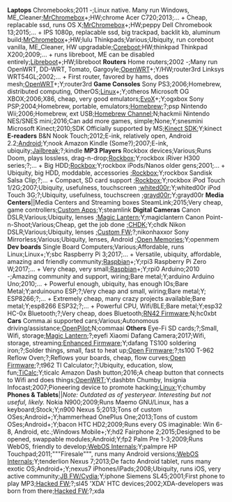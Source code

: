 **Laptops**
Chromebooks;2011 -;Linux native. Many run Windows, ME_Cleaner;[MrChromebox](http://MrChromebox.tech)+;HW;chrome
Acer C720;2013;... + Cheap, replacable ssd, runs OS X;[MrChromebox](http://MrChromebox.tech)+;HW;peppy
Dell Chromebook 13;2015;... + IPS 1080p, replacable ssd, big trackpad, backlit kb, aluminum build;[MrChromebox](http://MrChromebox.tech)+;HW;lulu
Thinkpads;Various;Ubiquity, run coreboot vanilla, ME_Cleaner, HW upgradable;[Coreboot](https://www.coreboot.org/Supported_Motherboards);HW;thinkpad
Thinkpad X200;2009;... + runs libreboot, ME can be disabled entirely;[Libreboot](https://libreboot.org/docs/hcl/x200.html)+;HW;libreboot
**Routers**
Home routers;2002 -;Many run OpenWRT, DD-WRT, Tomato, Gargoyle;[OpenWRT](https://openwrt.org/)+;Y/HW;router3rd
Linksys WRT54GL;2002;... + First router, favored by hams, does mesh;[OpenWRT](https://openwrt.org/)+;Y;router3rd
**Game Consoles**
Sony PS3;2006;Homebrew, distributed computing, OtherOS;[Linux](https://en.wikipedia.org/wiki/OtherOS)+;Y;otheros
Microsoft OG XBOX;2006;X86, cheap, very good emulators;[EvoX](http://www.xbox-hq.com/html/xbox-tutorials-3.html)+;Y;ogxbox
Sony PSP;2004;Homebrew, portable, emulators;[Homebrew](https://en.wikipedia.org/wiki/PlayStation_Portable_homebrew);?;psp
Nintendo Wii;2006;Homebrew, ext USB;[Homebrew Channel](http://wiibrew.org/wiki/Homebrew_Channel);N;hackmii
Nintendo NES/SNES mini;2016;Can add more games, simple;None;Y;snesmini
Microsoft Kinect;2010;SDK Officially supported by MS;[Kinect SDK](https://developer.microsoft.com/en-us/windows/kinect);Y;kinect
**E-readers**
B&N Nook Touch;2012;E-ink, relatively open, Android 2.2;[Android](https://forum.xda-developers.com/nook-touch);Y;nook
Amazon Kindle (Some?);2007;E-ink, ubiquity;[Jailbreak](https://wiki.mobileread.com/wiki/Kindle_Hacks_Information);?;kindle
**MP3 Players**
Rockbox devices;Various;Runs Doom, plays lossless, drag-n-drop;[Rockbox](http://rockbox.org/);Y;rockbox
iRiver H300 series;?;... + Big HDD;[Rockbox](http://rockbox.org/);Y;rockbox
iPods/Nanos older gens;2001;... + Ubiquity, big HDD, moddable, accessories ;[Rockbox](http://rockbox.org/);Y;rockbox
Sandisk Salsa Clip;?;... + Compact, SD card support ;[Rockbox](http://rockbox.org/);Y;rockbox
iPod Touch 1/2G;2007;Ubiquity, usefulness, touchscreen ;[whited00r](http://www.whited00r.com/index?lang=en);Y;whited00r
iPod Touch 3G;?;Ubiquity, usefulness, touchscreen ;[grayd00r](http://www.grayd00r.com);Y;grayd00r
**Media Centers**||Media Centers and Streaming boxes
SteamLink;2015;Very cheap, game controllers;[Custom Apps](https://www.reddit.com/r/Steam_Link/);Y;steamlink
**Digital Cameras**
Canon DSLR;Various;Ubiquity, lenses ;[Magic Lantern](http://www.magiclantern.fm);Y;magiclantern
Canon Point-n-Shoot;Various;Cheap, get the job done ;[CHDK](http://chdk.wikia.com/);Y;chdk
Nikon DSLR;Various;Ubiquity, lenses ;[Custom FW](https://nikonhacker.com/);?;nikonhaxxor
Sony Mirrorless;Various;Ubiquity, lenses, Android ;[Open Memories](https://github.com/ma1co/OpenMemories-Tweak);Y;openmem
**Dev boards**
Single Board Computers;Various;Affordable, runs Linux;Linux+;Y;sbc
Raspberry Pi 3;2017;... + Versatile, ubiquity, affordable, amazing and friendly community;[Raspbian](https://www.raspberrypi.org/downloads/raspbian/)+;Y;rpi3
Raspberry Pi Zero W;2017;... + Very cheap, very small;[Raspbian](https://www.raspberrypi.org/downloads/raspbian/)+;Y;rpi0
Arduino;2010 -;Amazing community and support, wiring;Bare metal;Y;arduino
Arduino Uno;2010;... + Powerful enough, ubiquity, has enough IOs;Bare Metal;Y;arduinouno
ESP;?;Very cheap and small, wiring;Bare metal;Y;
ESP8266;?;... + Extremely cheap, many crazy projects available;Bare metal;Y;esp8266
ESP32;?;... + Powerful CPU, Wifi/BLE;Bare metal;Y;esp32
HC-0x Bluetooth;?;Very cheap, does Bluetooth;[RN42 Firmware](https://www.youtube.com/watch?v=BBqsVKMYz1I);N;hc0xbt
**Cars**
Comma.ai supported cars;Various;Autonomous driving/assistance;[OpenPilot](https://github.com/commaai/openpilot);N;commaai
**Others**
Eye-Fi SD cards;?;Small, Wifi, storage;[Magic Lantern](http://magiclantern.wikia.com/wiki/Eye-Fi);?;eyefi
Xiaomi Dafang Camera;2017;Wifi, storage, streaming;[Enhanced Firmware](https://hackernoon.com/hacking-a-25-iot-camera-to-do-more-than-its-worth-41a8d4dc805c);Y;dafang
TS100 soldering iron;?;Solder things, small, fast to heat up;[Open Firmware](https://github.com/Ralim/ts100);?;ts100
T-962 Reflow Oven;?;Reflows your boards, cheap, flow curves;[Open Firmware](https://github.com/UnifiedEngineering/T-962-improvements);?;t962
TI Calculator;?;Ubiquity, education, slow, fun;[TiCalc](https://www.ticalc.org/);Y;ticalc
Amazon Dash button;2016;A cheap button that connects to Wifi and does things;[OpenWRT](https://github.com/misc0110/dash-button/tree/master/openwrt);Y;dashbtn
Chumby, Insignia Infocast;2007;Pioneering device to promote hacking;[Linux](http://wiki.chumby.com/);Y;chumby
**Phones & Tablets**||*Note: Outdated as of yesteryear. Interesting but not useful, likely.*
Nokia N900;2009;Runs Maemo GNU/Linux, has a keyboard;Stock;Y;n900
Nexus 5;2013;Tons of custom OSes;Android+;Y;hammerhead
OnePlus One;2013;Tons of custom OSes;Android+;Y;bacon
HTC HD2;2009;Runs every OS imaginable: Win 6-8, Android, etc.;Windows Mobile+;Y;hd2
Fairphone 2;2015;Designed to be opened, swappable modules;Android;Y;fp2
Palm Pre 1-3;2009;Runs WebOS, friendly to develop;[WebOS Internals](http://www.webos-internals.org/);Y;palmpre
HP Touchpad;2011;"""Firesale""", runs many Android versions;[WebOS Internals](http://www.webos-internals.org/);Y;tenderlion
Nexus 7;2013;De facto Android tablet, runs many exotic OS;Android+;Y;nexus7
iPhones/iPads;2008;Ubiquity, runs iOS, very active community;[JB FW/Cydia](https://cydia.saurik.com/);Y;iphone
Siemens SL45;2001;First phone to play MP3;[Hacked FW](https://en.wikipedia.org/wiki/Siemens_SL45#Firmware);?;sl45
'XDA' HTC devices;2002;XDA-developers was born from there;[Hacked FW](https://en.wikipedia.org/wiki/XDA_Developers);?;xda